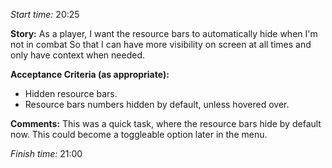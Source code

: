 *Start time:* 20:25

**Story:** 
As a player, I want the resource bars to automatically hide when I'm not in combat
So that I can have more visibility on screen at all times and only have context when needed.

**Acceptance Criteria (as appropriate):**
- Hidden resource bars.
- Resource bars numbers hidden by default, unless hovered over.

**Comments:** 
This was a quick task, where the resource bars hide by default now. This could become a toggleable option later in the menu.

*Finish time:* 21:00
